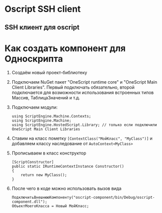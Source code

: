 # Oscript SSH client 

## SSH клиент для oscript


# Как создать компонент для Односкрипта

1.  Создаём новый проект-библиотеку
2.  Подключаем NuGet пакет "OneScript runtime core" и "OneScript Main Client Libraries".
    Первый подключать обязательно, второй подключается для возможности использования
    встроенных типов Массив, ТаблицаЗначений и т.д.
3.  Подключаем модули:
        
        using ScriptEngine.Machine.Contexts;
        using ScriptEngine.Machine;
        using ScriptEngine.HostedScript.Library; // только если подключили OneScript Main Client Libraries
        
4.  Ставим на класс пометку `[ContextClass("МойКласс", "MyClass")]` и добавляем классу наследование от `AutoContext<MyClass>`
5.  Прописываем в класс конструктор

        [ScriptConstructor]
        public static IRuntimeContextInstance Constructor()
        {
            return new MyClass();
        }

6.  После чего в коде можно использовать вызов вида

        ПодключитьВнешнююКомпоненту("oscript-component/bin/Debug/oscript-component.dll");
        ОбъектМоегоКласса = Новый МойКласс;


